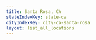 ```yaml
---
title: Santa Rosa, CA
stateIndexKey: state-ca
cityIndexKey: city-ca-santa-rosa
layout: list_all_locations
---
```

